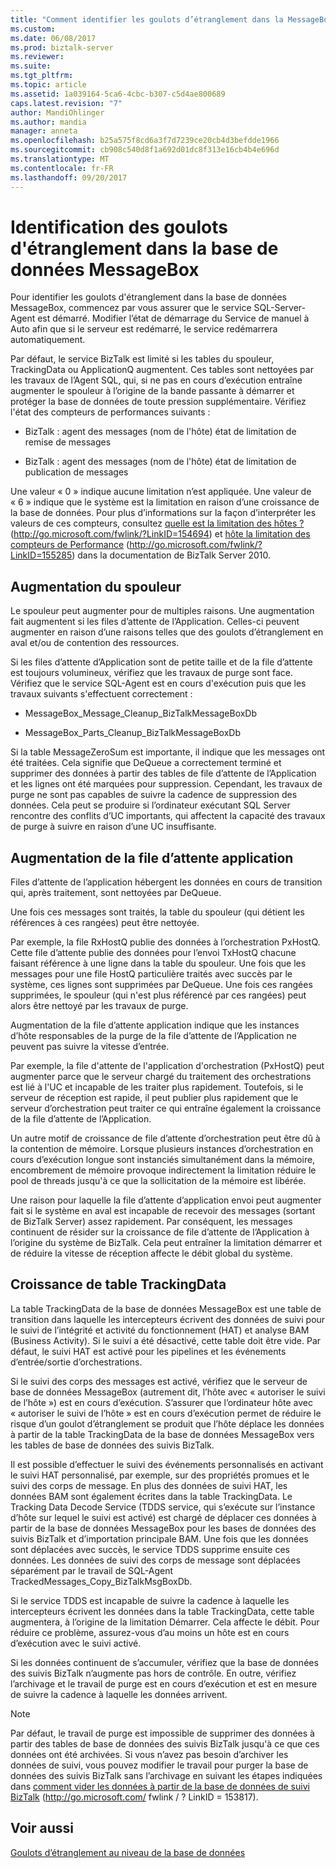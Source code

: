 ```yaml
---
title: "Comment identifier les goulots d’étranglement dans la MessageBox Database1 | Documents Microsoft"
ms.custom: 
ms.date: 06/08/2017
ms.prod: biztalk-server
ms.reviewer: 
ms.suite: 
ms.tgt_pltfrm: 
ms.topic: article
ms.assetid: 1a039164-5ca6-4cbc-b307-c5d4ae800689
caps.latest.revision: "7"
author: MandiOhlinger
ms.author: mandia
manager: anneta
ms.openlocfilehash: b25a575f8cd6a3f7d7239ce20cb4d3befdde1966
ms.sourcegitcommit: cb908c540d8f1a692d01dc8f313e16cb4b4e696d
ms.translationtype: MT
ms.contentlocale: fr-FR
ms.lasthandoff: 09/20/2017
---
```

# <a name="how-to-identify-bottlenecks-in-the-messagebox-database"></a>Identification des goulots d'étranglement dans la base de données MessageBox
Pour identifier les goulots d'étranglement dans la base de données MessageBox, commencez par vous assurer que le service SQL-Server-Agent est démarré. Modifier l’état de démarrage du Service de manuel à Auto afin que si le serveur est redémarré, le service redémarrera automatiquement.  
  
 Par défaut, le service BizTalk est limité si les tables du spouleur, TrackingData ou ApplicationQ augmentent. Ces tables sont nettoyées par les travaux de l’Agent SQL, qui, si ne pas en cours d’exécution entraîne augmenter le spouleur à l’origine de la bande passante à démarrer et protéger la base de données de toute pression supplémentaire. Vérifiez l'état des compteurs de performances suivants :  
  
-   BizTalk : agent des messages (nom de l'hôte) état de limitation de remise de messages  
  
-   BizTalk : agent des messages (nom de l'hôte) état de limitation de publication de messages  
  
 Une valeur « 0 » indique aucune limitation n’est appliquée. Une valeur de « 6 » indique que le système est la limitation en raison d’une croissance de la base de données. Pour plus d’informations sur la façon d’interpréter les valeurs de ces compteurs, consultez [quelle est la limitation des hôtes ?](http://go.microsoft.com/fwlink/?LinkID=154694) (http://go.microsoft.com/fwlink/?LinkID=154694) et [hôte la limitation des compteurs de Performance](http://go.microsoft.com/fwlink/?LinkID=155285) (http://go.microsoft.com/fwlink/?LinkID=155285) dans la documentation de BizTalk Server 2010.  
  
## <a name="spool-table-growth"></a>Augmentation du spouleur  
 Le spouleur peut augmenter pour de multiples raisons. Une augmentation fait augmentent si les files d’attente de l’Application. Celles-ci peuvent augmenter en raison d’une raisons telles que des goulots d’étranglement en aval et/ou de contention des ressources.  
  
 Si les files d’attente d’Application sont de petite taille et de la file d’attente est toujours volumineux, vérifiez que les travaux de purge sont face. Vérifiez que le service SQL-Agent est en cours d'exécution puis que les travaux suivants s'effectuent correctement :  
  
-   MessageBox_Message_Cleanup_BizTalkMessageBoxDb  
  
-   MessageBox_Parts_Cleanup_BizTalkMessageBoxDb  
  
 Si la table MessageZeroSum est importante, il indique que les messages ont été traitées. Cela signifie que DeQueue a correctement terminé et supprimer des données à partir des tables de file d’attente de l’Application et les lignes ont été marquées pour suppression. Cependant, les travaux de purge ne sont pas capables de suivre la cadence de suppression des données. Cela peut se produire si l’ordinateur exécutant SQL Server rencontre des conflits d’UC importants, qui affectent la capacité des travaux de purge à suivre en raison d’une UC insuffisante.  
  
## <a name="application-queue-table-growth"></a>Augmentation de la file d’attente application  
 Files d’attente de l’application hébergent les données en cours de transition qui, après traitement, sont nettoyées par DeQueue.  
  
 Une fois ces messages sont traités, la table du spouleur (qui détient les références à ces rangées) peut être nettoyée.  
  
 Par exemple, la file RxHostQ publie des données à l’orchestration PxHostQ. Cette file d’attente publie des données pour l’envoi TxHostQ chacune faisant référence à une ligne dans la table du spouleur. Une fois que les messages pour une file HostQ particulière traités avec succès par le système, ces lignes sont supprimées par DeQueue. Une fois ces rangées supprimées, le spouleur (qui n'est plus référencé par ces rangées) peut alors être nettoyé par les travaux de purge.  
  
 Augmentation de la file d’attente application indique que les instances d’hôte responsables de la purge de la file d’attente de l’Application ne peuvent pas suivre la vitesse d’entrée.  
  
 Par exemple, la file d'attente de l'application d'orchestration (PxHostQ) peut augmenter parce que le serveur chargé du traitement des orchestrations est lié à l'UC et incapable de les traiter plus rapidement. Toutefois, si le serveur de réception est rapide, il peut publier plus rapidement que le serveur d’orchestration peut traiter ce qui entraîne également la croissance de la file d’attente de l’Application.  
  
 Un autre motif de croissance de file d’attente d’orchestration peut être dû à la contention de mémoire. Lorsque plusieurs instances d’orchestration en cours d’exécution longue sont instanciés simultanément dans la mémoire, encombrement de mémoire provoque indirectement la limitation réduire le pool de threads jusqu'à ce que la sollicitation de la mémoire est libérée.  
  
 Une raison pour laquelle la file d’attente d’application envoi peut augmenter fait si le système en aval est incapable de recevoir des messages (sortant de BizTalk Server) assez rapidement. Par conséquent, les messages continuent de résider sur la croissance de file d’attente de l’Application à l’origine du système de BizTalk. Cela peut entraîner la limitation démarrer et de réduire la vitesse de réception affecte le débit global du système.  
  
## <a name="trackingdata-table-growth"></a>Croissance de table TrackingData  
 La table TrackingData de la base de données MessageBox est une table de transition dans laquelle les intercepteurs écrivent des données de suivi pour le suivi de l’intégrité et activité du fonctionnement (HAT) et analyse BAM (Business Activity). Si le suivi a été désactivé, cette table doit être vide. Par défaut, le suivi HAT est activé pour les pipelines et les événements d’entrée/sortie d’orchestrations.  
  
 Si le suivi des corps des messages est activé, vérifiez que le serveur de base de données MessageBox (autrement dit, l’hôte avec « autoriser le suivi de l’hôte ») est en cours d’exécution. S’assurer que l’ordinateur hôte avec « autoriser le suivi de l’hôte » est en cours d’exécution permet de réduire le risque d’un goulot d’étranglement se produit que l’hôte déplace les données à partir de la table TrackingData de la base de données MessageBox vers les tables de base de données des suivis BizTalk.  
  
 Il est possible d’effectuer le suivi des événements personnalisés en activant le suivi HAT personnalisé, par exemple, sur des propriétés promues et le suivi des corps de message. En plus des données de suivi HAT, les données BAM sont également écrites dans la table TrackingData. Le Tracking Data Decode Service (TDDS service, qui s’exécute sur l’instance d’hôte sur lequel le suivi est activé) est chargé de déplacer ces données à partir de la base de données MessageBox pour les bases de données des suivis BizTalk et d’importation principale BAM. Une fois que les données sont déplacées avec succès, le service TDDS supprime ensuite ces données. Les données de suivi des corps de message sont déplacées séparément par le travail de SQL-Agent TrackedMessages_Copy_BizTalkMsgBoxDb.  
  
 Si le service TDDS est incapable de suivre la cadence à laquelle les intercepteurs écrivent les données dans la table TrackingData, cette table augmentera, à l’origine de la limitation Démarrer. Cela affecte le débit. Pour réduire ce problème, assurez-vous d’au moins un hôte est en cours d’exécution avec le suivi activé.  
  
 Si les données continuent de s’accumuler, vérifiez que la base de données des suivis BizTalk n’augmente pas hors de contrôle. En outre, vérifiez l’archivage et le travail de purge est en cours d’exécution et est en mesure de suivre la cadence à laquelle les données arrivent.  
  
> [!NOTE]  
>  Par défaut, le travail de purge est impossible de supprimer des données à partir des tables de base de données des suivis BizTalk jusqu'à ce que ces données ont été archivées. Si vous n’avez pas besoin d’archiver les données de suivi, vous pouvez modifier le travail pour purger la base de données des suivis BizTalk sans l’archivage en suivant les étapes indiquées dans [comment vider les données à partir de la base de données de suivi BizTalk](http://go.microsoft.com/fwlink/?LinkID=153817) (http://go.microsoft.com/ fwlink / ? LinkID = 153817).  
  
## <a name="see-also"></a>Voir aussi  
 [Goulots d’étranglement au niveau de la base de données](../technical-guides/bottlenecks-in-the-database-tier.md)